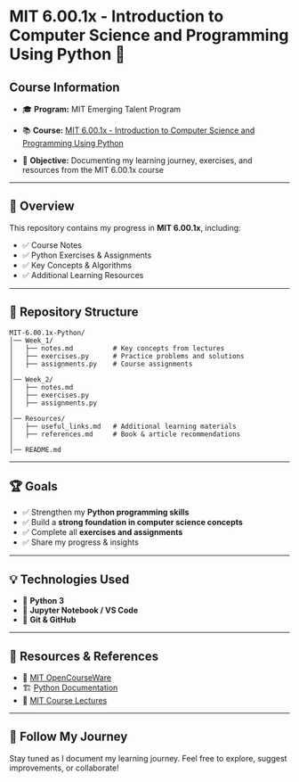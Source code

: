 # MIT 6.00.1x - Introduction to Computer Science and Programming Using Python 🚀

## Course Information

- 🎓 **Program:** MIT Emerging Talent Program

- 📚 **Course:** [MIT 6.00.1x - Introduction to Computer Science and Programming Using Python](https://ocw.mit.edu/courses/electrical-engineering-and-computer-science/6-0001-introduction-to-computer-science-and-programming-in-python-fall-2016/)
- 🎯 **Objective:** Documenting my learning journey, exercises, and resources from the MIT 6.00.1x course

---

## 📌 Overview

This repository contains my progress in **MIT 6.00.1x**, including:

- ✅ Course Notes
- ✅ Python Exercises & Assignments
- ✅ Key Concepts & Algorithms
- ✅ Additional Learning Resources

---

## 📂 Repository Structure

```plaintext
MIT-6.00.1x-Python/
│── Week_1/
│   ├── notes.md          # Key concepts from lectures
│   ├── exercises.py      # Practice problems and solutions
│   ├── assignments.py    # Course assignments
│
│── Week_2/
│   ├── notes.md
│   ├── exercises.py
│   ├── assignments.py
│
│── Resources/
│   ├── useful_links.md   # Additional learning materials
│   ├── references.md     # Book & article recommendations
│
│── README.md
```

---

## 🏆 Goals

- ✅ Strengthen my **Python programming skills**
- ✅ Build a **strong foundation in computer science concepts**
- ✅ Complete all **exercises and assignments**
- ✅ Share my progress & insights

---

## 💡 Technologies Used

- 🐍 **Python 3**
- 📝 **Jupyter Notebook / VS Code**
- 🔗 **Git & GitHub**

---

## 🔗 Resources & References

- 📖 [MIT OpenCourseWare](https://ocw.mit.edu/courses/electrical-engineering-and-computer-science/6-0001-introduction-to-computer-science-and-programming-in-python-fall-2016/)
- 🏗️ [Python Documentation](https://docs.python.org/3/)
- 🎥 [MIT Course Lectures](https://www.youtube.com/playlist?list=PLUl4u3cNGP60UlabZBeeqOuoLuj_KNphQ)

---

## 🚀 Follow My Journey

Stay tuned as I document my learning journey. Feel free to explore, suggest improvements, or collaborate!
